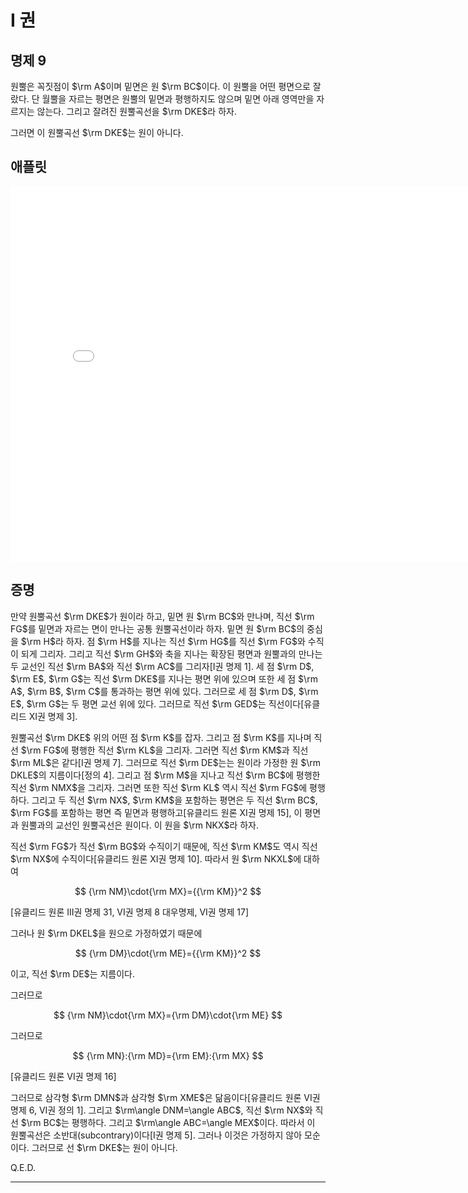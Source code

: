 # I 권

## 명제 9

원뿔은 꼭짓점이 $\rm A$이며 밑면은 원 $\rm BC$이다. 이 원뿔을 어떤 평면으로 잘랐다. 단 월뿔을 자르는 평면은 원뿔의 밑면과 평행하지도 않으며 밑면 아래 영역만을 자르지는 않는다. 그리고 잘려진 원뿔곡선을 $\rm DKE$라 하자.

그러면 이 원뿔곡선 $\rm DKE$는 원이 아니다.

## 애플릿

<iframe
src="/Book_I/GGB_Html/Prop_9_Book_I_Apollonius.html"
width="800"
height="600"
frameborder="0"
framespacing="0"
marginheight="0"
marginwidth="0"
scrolling="no"
vspace="0"></iframe>

## 증명

만약 원뿔곡선 $\rm DKE$가 원이라 하고, 밑면 원 $\rm BC$와 만나며, 직선 $\rm FG$를 밑면과 자르는 면이 만나는 공통 원뿔곡선이라 하자. 밑면 원 $\rm BC$의 중심을 $\rm H$라 하자. 점 $\rm H$를 지나는 직선 $\rm HG$를 직선 $\rm FG$와 수직이 되게 그리자. 그리고 직선 $\rm GH$와 축을 지나는 확장된 평면과 원뿔과의 만나는 두 교선인 직선 $\rm BA$와 직선 $\rm AC$를 그리자[I권 명제 1]. 세 점 $\rm D$, $\rm E$, $\rm G$는 직선 $\rm DKE$를 지나는 평면 위에 있으며 또한 세 점 $\rm A$, $\rm B$, $\rm C$를 통과하는 평면 위에 있다. 그러므로 세 점 $\rm D$, $\rm E$, $\rm G$는 두 평면 교선 위에 있다. 그러므로 직선 $\rm GED$는 직선이다[유클리드 XI권 명제 3].

원뿔곡선 $\rm DKE$ 위의 어떤 점 $\rm K$를 잡자. 그리고 점 $\rm K$를 지나며 직선 $\rm FG$에 평행한 직선 $\rm KL$을 그리자. 그러면 직선 $\rm KM$과 직선 $\rm ML$은 같다[I권 명제 7]. 그러므로 직선 $\rm DE$는는 원이라 가정한 원 $\rm DKLE$의 지름이다[정의 4]. 그리고 점 $\rm M$을 지나고 직선 $\rm BC$에 평행한 직선 $\rm NMX$을 그리자. 그러면 또한 직선 $\rm KL$ 역시 직선 $\rm FG$에 평행하다. 그리고 두 직선 $\rm NX$, $\rm KM$을 포함하는 평면은 두 직선 $\rm BC$, $\rm FG$를 포함하는 평면 즉 밑면과 평행하고[유클리드 원론 XI권 명제 15], 이 평면과 원뿔과의 교선인 원뿔곡선은 원이다. 이 원을 $\rm NKX$라 하자.

직선 $\rm FG$가 직선 $\rm BG$와 수직이기 때문에, 직선 $\rm KM$도 역시 직선 $\rm NX$에 수직이다[유클리드 원론 XI권 명제 10]. 따라서 원 $\rm NKXL$에 대하여

$$
{\rm NM}\cdot{\rm MX}={{\rm KM}}^2
$$

[유클리드 원론 III권 명제 31, VI권 명제 8 대우명제, VI권 명제 17]

그러나 원 $\rm DKEL$을 원으로 가정하였기 때문에

$$
{\rm DM}\cdot{\rm ME}={{\rm KM}}^2
$$

이고, 직선 $\rm DE$는 지름이다.

그러므로

$$
{\rm NM}\cdot{\rm MX}={\rm DM}\cdot{\rm ME}
$$

그러므로

$$
{\rm MN}:{\rm MD}={\rm EM}:{\rm MX}
$$

[유클리드 원론 VI권 명제 16]

그러므로 삼각형 $\rm DMN$과 삼각형 $\rm XME$은 닮음이다[유클리드 원론 VI권 명제 6, VI권 정의 1]. 그리고 $\rm\angle DNM=\angle ABC$, 직선 $\rm NX$와 직선 $\rm BC$는 평행하다. 그리고 $\rm\angle ABC=\angle MEX$이다. 따라서 이 원뿔곡선은 소반대(subcontrary)이다[I권 명제 5]. 그러나 이것은 가정하지 않아 모순이다. 그러므로 선 $\rm DKE$는 원이 아니다.

Q.E.D.

---
